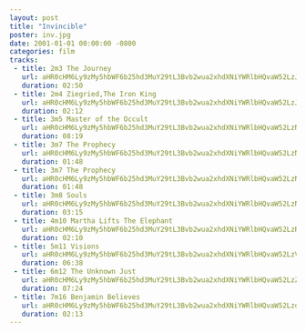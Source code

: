 ```yaml
---
layout: post
title: "Invincible"
poster: inv.jpg
date: 2001-01-01 00:00:00 -0800
categories: film
tracks:
 - title: 2m3 The Journey
   url: aHR0cHM6Ly9zMy5hbWF6b25hd3MuY29tL3Bvb2wua2xhdXNiYWRlbHQvaW52LzJtMyBUaGUgSm91cm5leS5tcDM=
   duration: 02:50
 - title: 2m4 Ziegried,The Iron King
   url: aHR0cHM6Ly9zMy5hbWF6b25hd3MuY29tL3Bvb2wua2xhdXNiYWRlbHQvaW52LzJtNCBaaWVncmllZCxUaGUgSXJvbiBLaW5nLm1wMw==
   duration: 02:12
 - title: 3m5 Master of the Occult
   url: aHR0cHM6Ly9zMy5hbWF6b25hd3MuY29tL3Bvb2wua2xhdXNiYWRlbHQvaW52LzNtNSBNYXN0ZXIgb2YgdGhlIE9jY3VsdC5tcDM=
   duration: 08:19
 - title: 3m7 The Prophecy
   url: aHR0cHM6Ly9zMy5hbWF6b25hd3MuY29tL3Bvb2wua2xhdXNiYWRlbHQvaW52LzNtNyBUaGUgUHJvcGhlY3kgMS5tcDM=
   duration: 01:48
 - title: 3m7 The Prophecy
   url: aHR0cHM6Ly9zMy5hbWF6b25hd3MuY29tL3Bvb2wua2xhdXNiYWRlbHQvaW52LzNtNyBUaGUgUHJvcGhlY3kubXAz
   duration: 01:48
 - title: 3m8 Souls
   url: aHR0cHM6Ly9zMy5hbWF6b25hd3MuY29tL3Bvb2wua2xhdXNiYWRlbHQvaW52LzNtOCBTb3Vscy5tcDM=
   duration: 03:15
 - title: 4m10 Martha Lifts The Elephant
   url: aHR0cHM6Ly9zMy5hbWF6b25hd3MuY29tL3Bvb2wua2xhdXNiYWRlbHQvaW52LzRtMTAgTWFydGhhIExpZnRzIFRoZSBFbGVwaGFudC5tcDM=
   duration: 02:10
 - title: 5m11 Visions
   url: aHR0cHM6Ly9zMy5hbWF6b25hd3MuY29tL3Bvb2wua2xhdXNiYWRlbHQvaW52LzVtMTEgVmlzaW9ucyAxLm1wMw==
   duration: 06:38
 - title: 6m12 The Unknown Just
   url: aHR0cHM6Ly9zMy5hbWF6b25hd3MuY29tL3Bvb2wua2xhdXNiYWRlbHQvaW52LzZtMTIgVGhlIFVua25vd24gSnVzdC5tcDM=
   duration: 07:24
 - title: 7m16 Benjamin Believes
   url: aHR0cHM6Ly9zMy5hbWF6b25hd3MuY29tL3Bvb2wua2xhdXNiYWRlbHQvaW52LzdtMTYgQmVuamFtaW4gQmVsaWV2ZXMubXAz
   duration: 02:13
---
```

